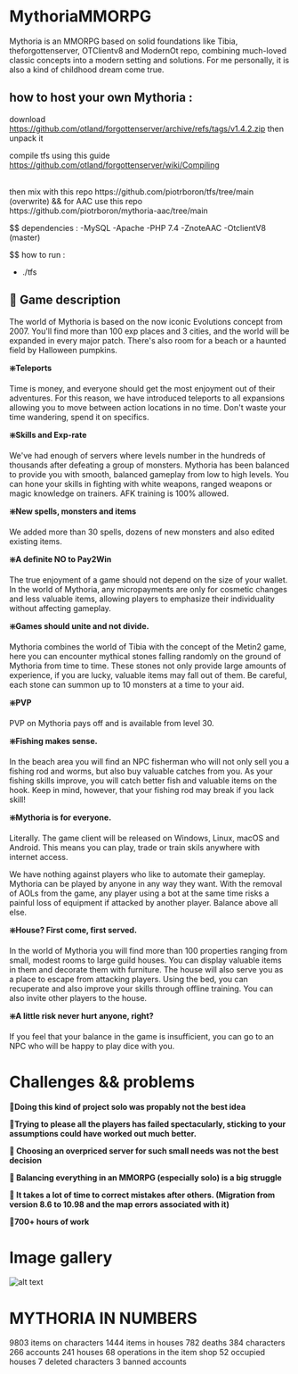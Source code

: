 
# MythoriaMMORPG

Mythoria is an MMORPG based on solid foundations like Tibia, theforgottenserver, OTClientv8 and ModernOt repo, combining much-loved classic concepts into a modern setting and solutions. For me personally, it is also a kind of childhood dream come true.

## how to host your own Mythoria :
download https://github.com/otland/forgottenserver/archive/refs/tags/v1.4.2.zip
then unpack it <br/>

compile tfs using this guide https://github.com/otland/forgottenserver/wiki/Compiling

<br/>
then mix with this repo https://github.com/piotrboron/tfs/tree/main (overwrite)
&& for AAC use this repo https://github.com/piotrboron/mythoria-aac/tree/main

$$ dependencies : 
-MySQL -Apache -PHP 7.4 -ZnoteAAC -OtclientV8 (master)

$$ how to run :

- ./tfs


## 🚀 Game description

The world of Mythoria is based on the now iconic Evolutions concept from 2007. You'll find more than 100 exp places and 3 cities, and the world will be expanded in every major patch. There's also room for a beach or a haunted field by Halloween pumpkins.

**❇️Teleports**

Time is money, and everyone should get the most enjoyment out of their adventures. For this reason, we have introduced teleports to all expansions allowing you to move between action locations in no time. Don't waste your time wandering, spend it on specifics.

**❇️Skills and Exp-rate**

We've had enough of servers where levels number in the hundreds of thousands after defeating a group of monsters. Mythoria has been balanced to provide you with smooth, balanced gameplay from low to high levels. You can hone your skills in fighting with white weapons, ranged weapons or magic knowledge on trainers. AFK training is 100% allowed.

**❇️New spells, monsters and items**

We added more than 30 spells, dozens of new monsters and also edited existing items.

**❇️A definite NO to Pay2Win**

The true enjoyment of a game should not depend on the size of your wallet. In the world of Mythoria, any micropayments are only for cosmetic changes and less valuable items, allowing players to emphasize their individuality without affecting gameplay.

**❇️Games should unite and not divide.**

Mythoria combines the world of Tibia with the concept of the Metin2 game, here you can encounter mythical stones falling randomly on the ground of Mythoria from time to time. These stones not only provide large amounts of experience, if you are lucky, valuable items may fall out of them. Be careful, each stone can summon up to 10 monsters at a time to your aid.

**❇️PVP**

PVP on Mythoria pays off and is available from level 30.

**❇️Fishing makes sense.**

In the beach area you will find an NPC fisherman who will not only sell you a fishing rod and worms, but also buy valuable catches from you. As your fishing skills improve, you will catch better fish and valuable items on the hook. Keep in mind, however, that your fishing rod may break if you lack skill!

**❇️Mythoria is for everyone.**

Literally. The game client will be released on Windows, Linux, macOS and Android. This means you can play, trade or train skils anywhere with internet access.

We have nothing against players who like to automate their gameplay. Mythoria can be played by anyone in any way they want. With the removal of AOLs from the game, any player using a bot at the same time risks a painful loss of equipment if attacked by another player. Balance above all else.

**❇️House? First come, first served.**

In the world of Mythoria you will find more than 100 properties ranging from small, modest rooms to large guild houses. You can display valuable items in them and decorate them with furniture. The house will also serve you as a place to escape from attacking players. Using the bed, you can recuperate and also improve your skills through offline training. You can also invite other players to the house.

**❇️A little risk never hurt anyone, right?**

If you feel that your balance in the game is insufficient, you can go to an NPC who will be happy to play dice with you.

# Challenges && problems

**🚩Doing this kind of project solo was propably not the best idea**

**🚩Trying to please all the players has failed spectacularly, sticking to your assumptions could have worked out much better.**

**🚩 Choosing an overpriced server for such small needs was not the best decision**

**🚩 Balancing everything in an MMORPG (especially solo) is a big struggle**

**🚩 It takes a lot of time to correct mistakes after others. (Migration from version 8.6 to 10.98 and the map errors associated with it)**

**🚩700+ hours of work**

# Image gallery

![alt text](http://url/to/img.png](https://github.com/piotrboron/mythoria/blob/main/images/0i9Msu5.png)](https://raw.githubusercontent.com/piotrboron/mythoria/refs/heads/main/images/0i9Msu5.png))

# MYTHORIA IN NUMBERS

9803 items on characters
1444 items in houses
782 deaths
384 characters
266 accounts
241 houses
68 operations in the item shop
52 occupied houses
7 deleted characters
3 banned accounts


